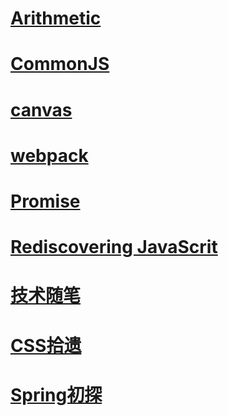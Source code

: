 # [Arithmetic](https://github.com/wfatec/notebook/tree/master/arithmetic)
# [CommonJS](https://github.com/wfatec/notebook/tree/master/CommonJS)
# [canvas](https://github.com/wfatec/notebook/tree/master/canvas)
# [webpack](https://github.com/wfatec/webpack-dev-env)
# [Promise](https://github.com/wfatec/notebook/tree/master/Promise)
# [Rediscovering JavaScrit](https://github.com/wfatec/notebook/tree/master/Rediscovering_JavaScrit)
# [技术随笔](https://github.com/wfatec/notebook/tree/master/hacks)
# [CSS拾遗](https://github.com/wfatec/notebook/tree/master/cssThinking)
# [Spring初探](https://github.com/wfatec/notebook/tree/master/spring)